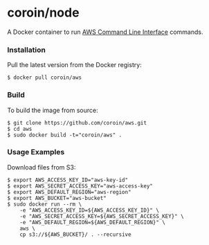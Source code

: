# coroin/node

A Docker container to run [AWS Command Line Interface](https://aws.amazon.com/cli/) commands.

### Installation

Pull the latest version from the Docker registry:

```
$ docker pull coroin/aws
```

### Build

To build the image from source:

```
$ git clone https://github.com/coroin/aws.git
$ cd aws
$ sudo docker build -t="coroin/aws" .
```

### Usage Examples

Download files from S3:

```
$ export AWS_ACCESS_KEY_ID="aws-key-id"
$ export AWS_SECRET_ACCESS_KEY="aws-access-key"
$ export AWS_DEFAULT_REGION="aws-region"
$ export AWS_BUCKET="aws-bucket"
$ sudo docker run --rm \
    -e "AWS_ACCESS_KEY_ID=${AWS_ACCESS_KEY_ID}" \
    -e "AWS_SECRET_ACCESS_KEY=${AWS_SECRET_ACCESS_KEY}" \
    -e "AWS_DEFAULT_REGION=${AWS_DEFAULT_REGION}" \
    aws \
    cp s3://${AWS_BUCKET}/ . --recursive
```

